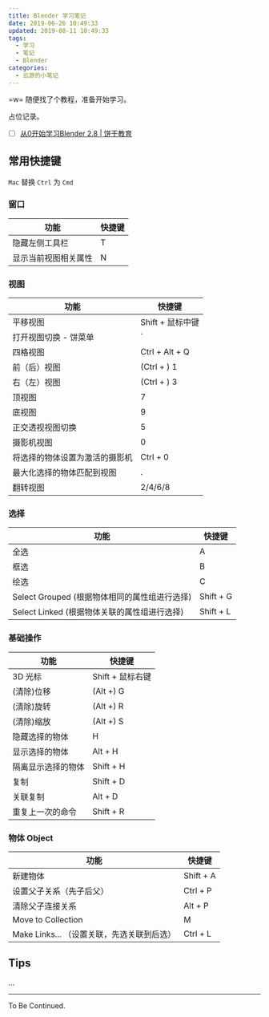 ```yaml
---
title: Blender 学习笔记
date: 2019-06-26 10:49:33
updated: 2019-08-11 10:49:33
tags:
  - 学习
  - 笔记
  - Blender
categories:
  - 云游的小笔记
---
```


<!-- more -->

=w= 随便找了个教程，准备开始学习。

占位记录。

- [ ] [从0开始学习Blender 2.8 | 饼干教育](http://www.bgteach.com/my/course/60)

## 常用快捷键

`Mac` 替换 `Ctrl` 为 `Cmd`

### 窗口

| 功能 | 快捷键 |
| --- | --- |
| 隐藏左侧工具栏 | T |
| 显示当前视图相关属性 | N |

### 视图

| 功能 | 快捷键 |
| --- | --- |
| 平移视图 | Shift + 鼠标中键 |
| 打开视图切换 - 饼菜单 | ` |
| 四格视图 | Ctrl + Alt + Q |
| 前（后）视图 | (Ctrl + ) 1 |
| 右（左）视图 | (Ctrl + ) 3 |
| 顶视图 | 7 |
| 底视图 | 9 |
| 正交透视视图切换 | 5 |
| 摄影机视图 | 0 |
| 将选择的物体设置为激活的摄影机 | Ctrl + 0 |
| 最大化选择的物体匹配到视图 | . |
| 翻转视图 | 2/4/6/8 |

### 选择

| 功能 | 快捷键 |
| --- | --- |
| 全选 | A |
| 框选 | B |
| 绘选 | C |
| Select Grouped (根据物体相同的属性组进行选择) | Shift + G |
| Select Linked (根据物体关联的属性组进行选择) | Shift + L |

### 基础操作

| 功能 | 快捷键 |
| --- | --- |
| 3D 光标 | Shift + 鼠标右键 |
| (清除)位移 | (Alt +) G |
| (清除)旋转 | (Alt +) R |
| (清除)缩放 | (Alt +) S |
| 隐藏选择的物体 | H |
| 显示选择的物体 | Alt + H |
| 隔离显示选择的物体 | Shift + H |
| 复制 | Shift + D |
| 关联复制 | Alt + D |
| 重复上一次的命令 | Shift + R |

### 物体 Object

| 功能 | 快捷键 |
| --- | --- |
| 新建物体 | Shift + A |
| 设置父子关系（先子后父） | Ctrl + P |
| 清除父子连接关系| Alt + P |
| Move to Collection | M |
| Make Links... （设置关联，先选关联到后选） | Ctrl + L |

## Tips

...

---

To Be Continued.
